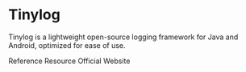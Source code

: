 # Tinylog

Tinylog is a lightweight open-source logging framework for Java and Android, optimized for ease of use.

<ResourceGroupTitle>Reference Resource</ResourceGroupTitle>
<BadgeLink colorScheme='blue' badgeText='Official Website' href='https://tinylog.org/v1/'>Official Website</BadgeLink>
